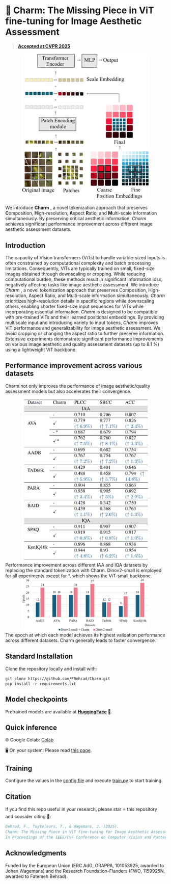 # 💫 Charm: The Missing Piece in ViT fine-tuning for Image Aesthetic Assessment

> [**Accepted at CVPR 2025**](https://cvpr.thecvf.com/virtual/2025/poster/34423)<br>

<div align="center">
<a href="https://github.com/FBehrad/Charm">
    <img src="https://github.com/FBehrad/Charm/blob/main/Figures/MainFigure.jpg?raw=true" alt="Overall framework" width="400"/>
</a>
</div>


We introduce **Charm** , a novel tokenization approach that preserves **C**omposition, **H**igh-resolution,
**A**spect **R**atio, and **M**ulti-scale information simultaneously. By preserving critical aesthetic information, <em> Charm </em> achieves significant performance improvement across different image aesthetic assessment datasets.


## Introduction

The capacity of Vision transformers (ViTs) to handle variable-sized inputs is often constrained by computational
complexity and batch processing limitations. Consequently, ViTs are typically trained on small, fixed-size images obtained through downscaling or cropping. While reducing
computational burden, these methods result in significant information loss, negatively affecting tasks like image aesthetic assessment. We introduce <em> Charm </em> , a novel tokenization approach that preserves Composition, High-resolution,
Aspect Ratio, and Multi-scale information simultaneously. <em> Charm </em>  prioritizes high-resolution details in specific regions
while downscaling others, enabling shorter fixed-size input sequences for ViTs while incorporating essential information. <em> Charm </em>  is designed to be compatible with pre-trained
ViTs and their learned positional embeddings. By providing multiscale input and introducing variety to input tokens,
<em> Charm </em>  improves ViT performance and generalizability for image aesthetic assessment. We avoid cropping or changing
the aspect ratio to further preserve information. Extensive experiments demonstrate significant performance improvements on various image aesthetic and quality assessment
datasets (up to 8.1 %) using a lightweight ViT backbone. 


## Performance improvement across various datasets
Charm not only improves the performance of image aesthetic/quality assessment models but also accelerates their convergence.
<div align="center">
<img src=Figures/table1.jpg width="400" />
</div>
Performance improvement across different IAA and
IQA datasets by replacing the standard tokenization with Charm.
Dinov2-small is employed for all experiments except for *, which
shows the ViT-small backbone.
<div align="center">
<img src=Figures/convergence.jpg width="400" />
</div>
The epoch at which each model achieves its highest
validation performance across different datasets. Charm generally
leads to faster convergence. 


## Standard Installation

Clone the repository locally and install with:

```setup
git clone https://github.com/FBehrad/Charm.git
pip install -r requirements.txt
```

## Model checkpoints
Pretrained models are available at [**HuggingFace**](https://huggingface.co/FatemehBehrad/Charm) 🤗.


## Quick inference

:globe_with_meridians:	Google Colab: [Colab](Charm.ipynb)

:desktop_computer: On your system: Please read [this page](ReadMe_Inference.md).


## Training 
Configure the values in the [config file](config.yaml) and execute [train.py](train.py) to start training.

## Citation
If you find this repo useful in your research, please star ⭐ this repository and consider citing 📝:

```bibtex
Behrad, F., Tuytelaars, T., & Wagemans, J. (2025). 
Charm: The Missing Piece in ViT fine-tuning for Image Aesthetic Assessment. 
In Proceedings of the IEEE/CVF Conference on Computer Vision and Pattern Recognition.
```

## Acknowledgments
Funded by the European Union (ERC AdG, GRAPPA, 101053925, awarded to Johan Wagemans) and 
the Research Foundation-Flanders (FWO, 1159925N, awarded to Fatemeh Behrad).
